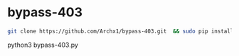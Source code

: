 # bypass-403

```bash
git clone https://github.com/Archx1/bypass-403.git  && sudo pip install requests && sudo pip install os && cd bypass-403 && sudo chmod +x bypass-403.py
```
python3 bypass-403.py
